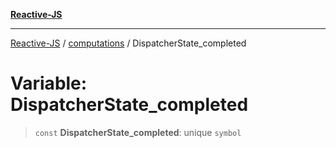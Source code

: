 [**Reactive-JS**](../../README.md)

***

[Reactive-JS](../../README.md) / [computations](../README.md) / DispatcherState\_completed

# Variable: DispatcherState\_completed

> `const` **DispatcherState\_completed**: unique `symbol`
